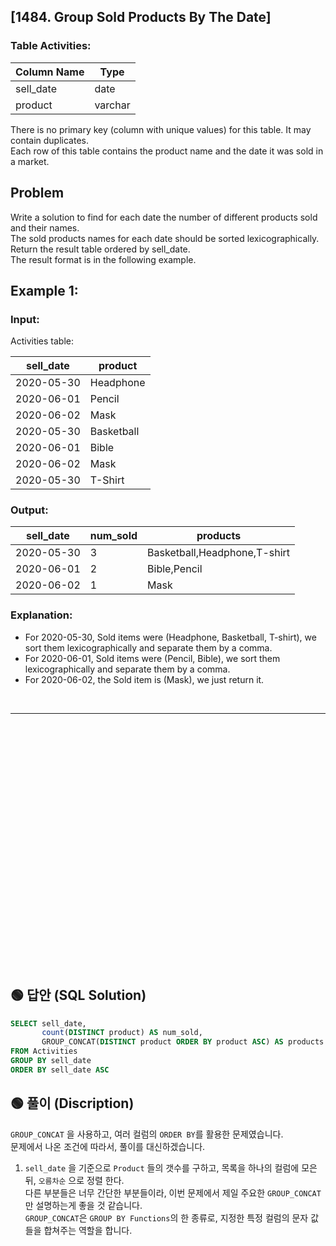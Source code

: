 ## [1484. Group Sold Products By The Date]

### Table Activities:


| Column Name | Type    |
|-------------|---------|
| sell_date   | date    |
| product     | varchar |

There is no primary key (column with unique values) for this table. It may contain duplicates.  
Each row of this table contains the product name and the date it was sold in a market.  
 

## Problem

Write a solution to find for each date the number of different products sold and their names.  
The sold products names for each date should be sorted lexicographically.  
Return the result table ordered by sell_date.  
The result format is in the following example.  

 

## Example 1:

### Input: 

Activities table:


| sell_date  | product    |
|------------|------------|
| 2020-05-30 | Headphone  |
| 2020-06-01 | Pencil     |
| 2020-06-02 | Mask       |
| 2020-05-30 | Basketball |
| 2020-06-01 | Bible      |
| 2020-06-02 | Mask       |
| 2020-05-30 | T-Shirt    |

### Output: 

| sell_date  | num_sold | products                     |
|------------|----------|------------------------------|
| 2020-05-30 | 3        | Basketball,Headphone,T-shirt |
| 2020-06-01 | 2        | Bible,Pencil                 |
| 2020-06-02 | 1        | Mask                         |

### Explanation: 

* For 2020-05-30, Sold items were (Headphone, Basketball, T-shirt), we sort them lexicographically and separate them by a comma.  
* For 2020-06-01, Sold items were (Pencil, Bible), we sort them lexicographically and separate them by a comma.  
* For 2020-06-02, the Sold item is (Mask), we just return it.


<br/>

---

<br/>
<br/>
<br/>
<br/>
<br/>
<br/>
<br/>
<br/>
<br/>
<br/>
<br/>
<br/>
<br/>
<br/>
<br/>
<br/>
<br/>
<br/>
<br/>
<br/>
<br/>
<br/>
<br/>


## 🟢 답안 (SQL Solution)

```sql
SELECT sell_date, 
       count(DISTINCT product) AS num_sold,
       GROUP_CONCAT(DISTINCT product ORDER BY product ASC) AS products
FROM Activities
GROUP BY sell_date
ORDER BY sell_date ASC
```

## 🟢 풀이 (Discription)
`GROUP_CONCAT` 을 사용하고, 여러 컬럼의 `ORDER BY`를 활용한 문제였습니다.    
문제에서 나온 조건에 따라서, 풀이를 대신하겠습니다.   

1. `sell_date` 을 기준으로 `Product` 들의 갯수를 구하고, 목록을 하나의 컬럼에 모은 뒤, `오름차순` 으로 정렬 한다.  
다른 부분들은 너무 간단한 부분들이라, 이번 문제에서 제일 주요한 `GROUP_CONCAT`만 설명하는게 좋을 것 같습니다.  
`GROUP_CONCAT`은 `GROUP BY Functions`의 한 종류로, 지정한 특정 컬럼의 문자 값들을 합쳐주는 역할을 합니다.  
